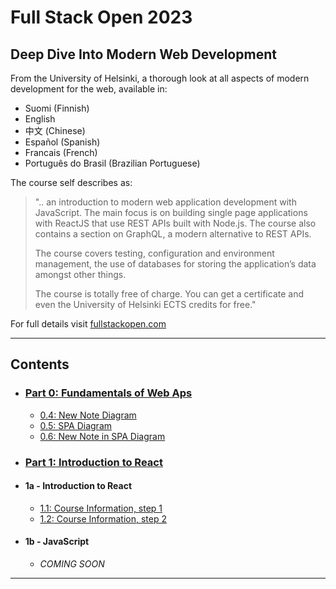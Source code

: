 # Full Stack Open 2023

## Deep Dive Into Modern Web Development

From the University of Helsinki, a thorough look at all aspects of modern development for the web, available in:

* Suomi (Finnish)
* English
* 中文 (Chinese)
* Español (Spanish)
* Francais (French)
* Português do Brasil (Brazilian Portuguese)

The course self describes as:

>   ".. an introduction to modern web application development with JavaScript. The main focus is on building single page applications with ReactJS that use REST APIs built with Node.js. The course also contains a section on GraphQL, a modern alternative to REST APIs.
>
>   The course covers testing, configuration and environment management, the use of databases for storing the application’s data amongst other things.
>
>   The course is totally free of charge. You can get a certificate and even the University of Helsinki ECTS credits for free."

For full details visit [fullstackopen.com](https://fullstackopen.com/)

---

## Contents

* ### [Part 0: Fundamentals of Web Aps](/part_0/README.md)
    * [0.4: New Note Diagram](/part_0/0.4-new_note-diagram.md)
    * [0.5: SPA Diagram](/part_0/0.5-spa_diagram.md)
    * [0.6: New Note in SPA Diagram](/part_0/0.6-new_note_in_spa_diagram.md)
* ### [Part 1: Introduction to React](/part_1/README.md)
* #### 1a - Introduction to React 
  * [1.1: Course Information, step 1](/part_1/1a_intro_to_react/1.1-course_info_step1.md)
  * [1.2: Course Information, step 2](/part_1/1a_intro_to_react/1.2-course_info_step2.md)
* #### 1b - JavaScript
  * _COMING SOON_

---